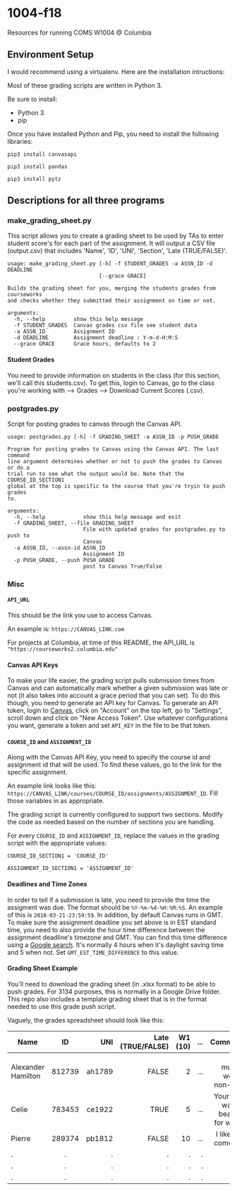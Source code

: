 # 1004-f18

Resources for running COMS W1004 @ Columbia

## Environment Setup
I would recommend using a virtualenv. Here are the installation intructions:

Most of these grading scripts are written in Python 3.

Be sure to install:
- Python 3
- pip

Once you have installed Python and Pip, you need to install the following libraries:

`pip3 install canvasapi`

`pip3 install pandas`

`pip3 install pytz`

## Descriptions for all three programs

### make_grading_sheet.py
This script allows you to create a grading sheet to be used by TAs to enter student score's for each part of the assignment. It will output a CSV file (output.csv) that includes 'Name', 'ID', 'UNI', 'Section', 'Late (TRUE/FALSE)'.
```
usage: make_grading_sheet.py [-h] -f STUDENT_GRADES -a ASSN_ID -d DEADLINE
                             [--grace GRACE]

Builds the grading sheet for you, merging the students grades from courseworks
and checks whether they submitted their assignment on time or not.

arguments:
  -h, --help         show this help message
  -f STUDENT_GRADES  Canvas grades csv file see student data
  -a ASSN_ID         Assignment ID
  -d DEADLINE        Assignment deadline : Y-m-d-H:M:S
  --grace GRACE      Grace hours, defaults to 2
```
#### Student Grades
You need to provide information on students in the class (for this section, we'll call this students.csv). To get this, login to Canvas, go to the class you're working with --> Grades --> Download Current Scores (.csv).

### postgrades.py
Script for posting grades to canvas through the Canvas API.
```
usage: postgrades.py [-h] -f GRADING_SHEET -a ASSN_ID -p PUSH_GRADE

Program for posting grades to Canvas using the Canvas API. The last command
line argument determines whether or not to push the grades to Canvas or do a
trial run to see what the output would be. Note that the COURSE_ID_SECTION1
global at the top is specific to the course that you're tryin to push grades
to.

arguments:
  -h, --help            show this help message and exit
  -f GRADING_SHEET, --file GRADING_SHEET
                        File with updated grades for postgrades.py to push to
                        Canvas
  -a ASSN_ID, --assn-id ASSN_ID
                        Assignment ID
  -p PUSH_GRADE, --push PUSH_GRADE
                        post to Canvas True/False
```

### Misc

#### `API_URL`
This should be the link you use to access Canvas.

An example is:
`https://CANVAS_LINK.com`

For projects at Columbia, at time of this README, the API_URL is `"https://courseworks2.columbia.edu"`

#### Canvas API Keys
To make your life easier, the grading script pulls submission times from Canvas and can automatically mark whether a given submission was late or not (it also takes into account a grace period that you can set). To do this though, you need to generate an API key for Canvas. To
generate an API token, login to [Canvas](http://www.courseworks2.columbia.edu), click on "Account" on the top left, go to "Settings", scroll down and click on "New Access Token". Use whatever configurations you want, generate a token and set `API_KEY` in the file to be that token.

#### `COURSE_ID` and `ASSIGNMENT_ID`
Along with the Canvas API Key, you need to specify the course id and assignment id that will be used. To find these values, go to the link for the specific assignment.

An example link looks like this:
`https://CANVAS_LINK/courses/COURSE_ID/assignments/ASSIGNMENT_ID`. Fill those variables in as appropriate.

The grading script is currently configured to support two sections. Modify the code as needed based on the number of sections you are handling.

For every `COURSE_ID` and `ASSIGNMENT_ID`, replace the values in the grading script with the appropriate values:

`COURSE_ID_SECTION1 = 'COURSE_ID' `

`ASSIGNMENT_ID_SECTION1 = 'ASSIGNMENT_ID'`

#### Deadlines and Time Zones
In order to tell if a submission is late, you need to provide the time the assigment was due. The format should be `%Y-%m-%d-%H:%M:%S`. An example of this is `2018-03-21-23:59:59`. In addition, by default Canvas runs in GMT. To make sure the assignment deadline you set above is in EST standard time, you need to also provide the hour time difference between the assignment deadline's timezone and GMT. You can find this time difference using a [Google search](https://www.google.com/search?q=time+difference+gmt+and+new+york&oq=time+difference+gmt+and+new+york&aqs=chrome..69i57j0l3.6111j0j9&sourceid=chrome&ie=UTF-8). It's normally 4 hours when it's daylight saving time and 5 when not. Set `GMT_EST_TIME_DIFFERENCE` to this value.

#### Grading Sheet Example
You'll need to download the grading sheet (in .xlsx format) to be able to push grades. For 3134 purposes, this is normally in a Google Drive folder. This repo also includes a template grading sheet that is in the format needed to use this grade push script.

Vaguely, the grades spreadsheet should look like this:

| Name        | ID           | UNI  | Late (TRUE/FALSE) | W1 (10) | ... | Comments | Total
| ------------- |:-------------:| -----:| ------:| ------:| ------:| --------:| ------
| Alexander Hamilton  | 812739 | ah1789 | FALSE  | 2  | ... | You must've worked non-stop! | 97
| Celie  | 783453 | ce1922 | TRUE | 5  | ... | Your code was too beautiful for words. | 100
| Pierre  |  289374 |  pb1812 | FALSE | 10 | ... | I liked the comet art! | 95
| . | . | . | . | . |.| .| .
| . | . | . | . | . |.| .| .
| . | . | . | . | . |.| .| .

